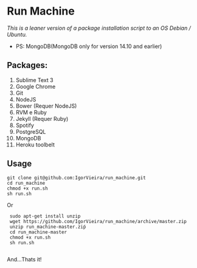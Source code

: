 # Run Machine

*This is a leaner version of a package installation script to an OS Debian / Ubuntu.*
- PS: MongoDB(MongoDB only for version 14.10 and earlier)


## Packages:


  1. Sublime Text 3
  1. Google Chrome
  1. Git 
  1. NodeJS
  1. Bower (Requer NodeJS)
  1. RVM e Ruby
  1. Jekyll (Requer Ruby)
  1. Spotify
  1. PostgreSQL
  1. MongoDB
  1. Heroku toolbelt

## Usage

```
git clone git@github.com:IgorVieira/run_machine.git
cd run_machine
chmod +x run.sh
sh run.sh
```

 Or
 ```
  sudo apt-get install unzip
  wget https://github.com/IgorVieira/run_machine/archive/master.zip
  unzip run_machine-master.ziṕ
  cd run_machine-master
  chmod +x run.sh
  sh run.sh
  
 ```


And...Thats it!
